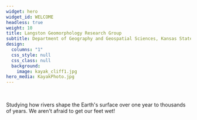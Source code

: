 ```yaml
---
widget: hero
widget_id: WELCOME
headless: true
weight: 10
title: Langston Geomorphology Research Group
subtitle: Department of Geography and Geospatial Sciences, Kansas State University
design:
  columns: "1"
  css_style: null
  css_class: null
  background:
    image: kayak_cliff1.jpg
hero_media: KayakPhoto.jpg
---
```

<br>

Studying how rivers shape the Earth's surface over one year to thousands of years. We aren't afraid to get our feet wet!
